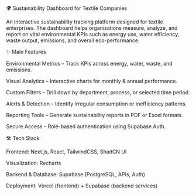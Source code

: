 🌍 Sustainability Dashboard for Textile Companies 

An interactive sustainability tracking platform designed for textile enterprises. The dashboard helps organizations measure, analyze, and report on vital environmental KPIs such as energy use, water efficiency, waste output, emissions, and overall eco-performance.

✨ Main Features

Environmental Metrics – Track KPIs across energy, water, waste, and emissions.

Visual Analytics – Interactive charts for monthly & annual performance.

Custom Filters – Drill down by department, process, or selected time period.

Alerts & Detection – Identify irregular consumption or inefficiency patterns.

Reporting Tools – Generate sustainability reports in PDF or Excel formats.

Secure Access – Role-based authentication using Supabase Auth.

🛠 Tech Stack

Frontend: Next.js, React, TailwindCSS, ShadCN UI

Visualization: Recharts

Backend & Database: Supabase (PostgreSQL, APIs, Auth)

Deployment: Vercel (frontend) + Supabase (backend services)
